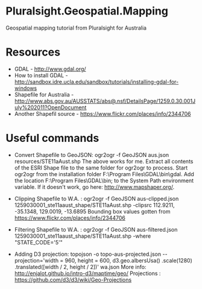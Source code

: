# Pluralsight.Geospatial.Mapping
Geospatial mapping tutorial from Pluralsight for Australia

# Resources
* GDAL - http://www.gdal.org/
* How to install GDAL - http://sandbox.idre.ucla.edu/sandbox/tutorials/installing-gdal-for-windows
* Shapefile for Australia - http://www.abs.gov.au/AUSSTATS/abs@.nsf/DetailsPage/1259.0.30.001July%202011?OpenDocument
* Another Shapefil source - https://www.flickr.com/places/info/2344706

# Useful commands
* Convert Shapefile to GeoJSON: ogr2ogr -f GeoJSON aus.json resources/STE11aAust.shp
The above works for me. Extract all contents of the ESRI Shape file to the same folder for ogr2ogr to process. Start ogr2ogr from the installation folder
F:\Program Files\GDAL\bin\gdal. 
Add the location F:\Program Files\GDAL\bin\; to the System Path environment variable. 
If it doesn't work, go here: http://www.mapshaper.org/.

* Clipping Shapefile to W.A. : ogr2ogr -f GeoJSON aus-clipped.json 1259030001_ste11aaust_shape/STE11aAust.shp -clipsrc 112.9211, -35.1348, 129.0019, -13.6895
Bounding box values gotten from https://www.flickr.com/places/info/2344706

* Filtering Shapefile to W.A. : ogr2ogr -f GeoJSON aus-filtered.json 1259030001_ste11aaust_shape/STE11aAust.shp -where "STATE_CODE='5'"

* Adding D3 projection: topojson -o topo-aus-projected.json --projection='width = 960, height = 600, d3.geo.albersUsa() .scale(1280) .translated([width / 2, height / 2])' wa.json
More info: http://enjalot.github.io/intro-d3/maptime/geo/
Projections : https://github.com/d3/d3/wiki/Geo-Projections